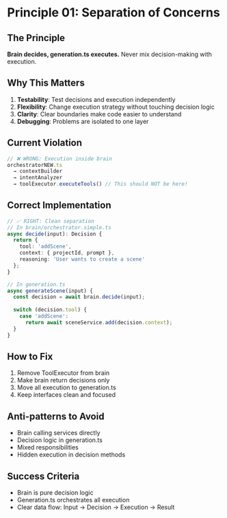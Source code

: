 # Principle 01: Separation of Concerns

## The Principle
**Brain decides, generation.ts executes.** Never mix decision-making with execution.

## Why This Matters
1. **Testability**: Test decisions and execution independently
2. **Flexibility**: Change execution strategy without touching decision logic
3. **Clarity**: Clear boundaries make code easier to understand
4. **Debugging**: Problems are isolated to one layer

## Current Violation
```typescript
// ❌ WRONG: Execution inside brain
orchestratorNEW.ts
  → contextBuilder
  → intentAnalyzer
  → toolExecutor.executeTools() // This should NOT be here!
```

## Correct Implementation
```typescript
// ✅ RIGHT: Clean separation
// In brain/orchestrator.simple.ts
async decide(input): Decision {
  return {
    tool: 'addScene',
    context: { projectId, prompt },
    reasoning: 'User wants to create a scene'
  };
}

// In generation.ts
async generateScene(input) {
  const decision = await brain.decide(input);
  
  switch (decision.tool) {
    case 'addScene':
      return await sceneService.add(decision.context);
  }
}
```

## How to Fix
1. Remove ToolExecutor from brain
2. Make brain return decisions only
3. Move all execution to generation.ts
4. Keep interfaces clean and focused

## Anti-patterns to Avoid
- Brain calling services directly
- Decision logic in generation.ts
- Mixed responsibilities
- Hidden execution in decision methods

## Success Criteria
- Brain is pure decision logic
- Generation.ts orchestrates all execution
- Clear data flow: Input → Decision → Execution → Result